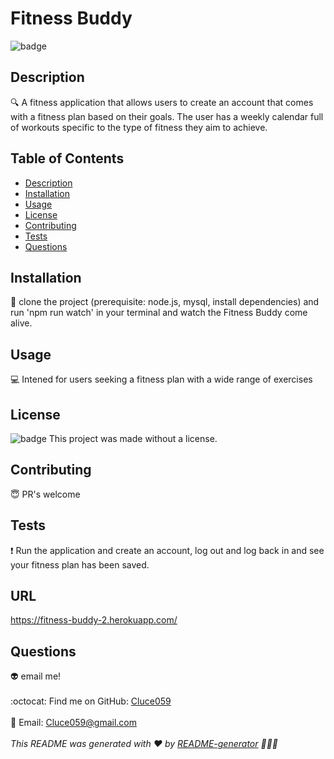# Fitness Buddy
  ![badge](https://img.shields.io/badge/license--blueviolet)
  <br />
  ## Description
  :mag: A fitness application that allows users to create an account that comes with a fitness plan based on their goals. The user has a weekly calendar full of workouts specific to the type of fitness they aim to achieve.
  ## Table of Contents
  - [Description](#description)
  - [Installation](#installation)
  - [Usage](#usage)
  - [License](#license)
  - [Contributing](#contributing)
  - [Tests](#tests)
  - [Questions](#questions)
  ## Installation
  :floppy_disk: 
  clone the project (prerequisite: node.js, mysql, install dependencies) and run 'npm run watch' in your terminal and watch the Fitness Buddy come alive.
  ## Usage
  :computer:  Intened for users seeking a fitness plan with a wide range of exercises
  ## License
  ![badge](https://img.shields.io/badge/license--blueviolet)
  This project was made without a license.
  ## Contributing
  :innocent: PR's welcome
  ## Tests
  :exclamation: 
    Run the application and create an account, log out and log back in and see your fitness plan has been saved.
  ## URL
https://fitness-buddy-2.herokuapp.com/
  ## Questions
  :alien: email me!<br />
  <br />
  :octocat: Find me on GitHub: [Cluce059](https://github.com/Cluce059)<br />
  <br />
  :speech_balloon: Email: Cluce059@gmail.com<br /><br />
  _This README was generated with :heart: by [README-generator](https://github.com/Cluce059/readme-generator)  :eyes::eyes::eyes:_
